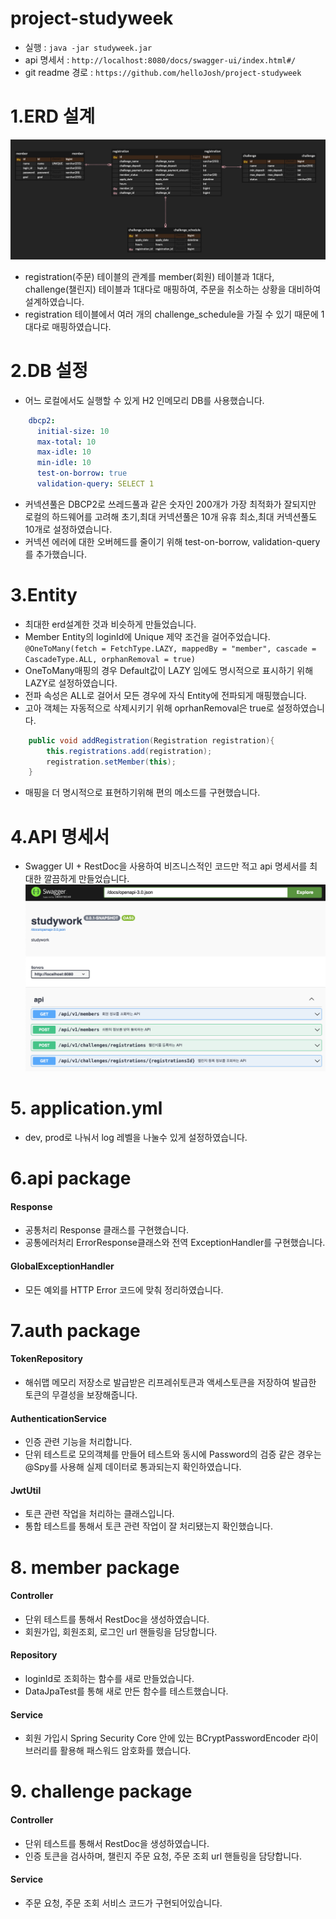 # project-studyweek
- 실행 : `java -jar studyweek.jar`
- api 명세서 : `http://localhost:8080/docs/swagger-ui/index.html#/`
- git readme 경로 : `https://github.com/helloJosh/project-studyweek`

# 1.ERD 설계
![erd.png](erd.png)
- registration(주문) 테이블의 관계를 member(회원) 테이블과 1대다, challenge(챌린지) 테이블과 1대다로 매핑하여, 주문을 취소하는 상황을 대비하여 설계하였습니다.
- registration 테이블에서 여러 개의 challenge_schedule을 가질 수 있기 때문에 1대다로 매핑하였습니다.

# 2.DB 설정
- 어느 로컬에서도 실행할 수 있게 H2 인메모리 DB를 사용했습니다.
```yaml
    dbcp2:
      initial-size: 10
      max-total: 10
      max-idle: 10
      min-idle: 10
      test-on-borrow: true
      validation-query: SELECT 1
```
- 커넥션풀은 DBCP2로 쓰레드풀과 같은 숫자인 200개가 가장 최적화가 잘되지만 로컬의 하드웨어를 고려해 초기,최대 커넥션풀은 10개 유휴 최소,최대 커넥션풀도 10개로 설정하였습니다.
- 커넥션 에러에 대한 오버헤드를 줄이기 위해 test-on-borrow, validation-query를 추가했습니다.


# 3.Entity
- 최대한 erd설계한 것과 비슷하게 만들었습니다.
- Member Entity의 loginId에 Unique 제약 조건을 걸어주었습니다. 
`@OneToMany(fetch = FetchType.LAZY, mappedBy = "member", cascade = CascadeType.ALL, orphanRemoval = true)`
- OneToMany매핑의 경우 Default값이 LAZY 임에도 명시적으로 표시하기 위해 LAZY로 설정하였습니다.
- 전파 속성은 ALL로 걸어서 모든 경우에 자식 Entity에 전파되게 매핑했습니다.
- 고아 객체는 자동적으로 삭제시키기 위해 oprhanRemoval은 true로 설정하였습니다.
```java
    public void addRegistration(Registration registration){
        this.registrations.add(registration);
        registration.setMember(this);
    }
```
- 매핑을 더 명시적으로 표현하기위해 편의 메소드를 구현했습니다.

# 4.API 명세서
- Swagger UI + RestDoc을 사용하여 비즈니스적인 코드만 적고 api 명세서를 최대한 깔끔하게 만들었습니다.
![api-spec.png](api-spec.png)

# 5. application.yml
- dev, prod로 나눠서 log 레벨을 나눌수 있게 설정하였습니다.

# 6.api package
#### Response
- 공통처리 Response 클래스를 구현했습니다.
- 공통에러처리 ErrorResponse클래스와 전역 ExceptionHandler를 구현했습니다.
#### GlobalExceptionHandler
- 모든 예외를 HTTP Error 코드에 맞춰 정리하였습니다.

# 7.auth package
#### TokenRepository
- 해쉬맵 메모리 저장소로 발급받은 리프레쉬토큰과 액세스토큰을 저장하여 발급한 토큰의 무결성을 보장해줍니다.

#### AuthenticationService
- 인증 관련 기능을 처리합니다.
- 단위 테스트로 모의객체를 만들어 테스트와 동시에 Password의 검증 같은 경우는 @Spy를 사용해 실제 데이터로 통과되는지 확인하였습니다.

#### JwtUtil
- 토큰 관련 작업을 처리하는 클래스입니다.
- 통합 테스트를 통해서 토큰 관련 작업이 잘 처리됐는지 확인했습니다.

# 8. member package
#### Controller
- 단위 테스트를 통해서 RestDoc을 생성하였습니다.
- 회원가입, 회원조회, 로그인 url 핸들링을 담당합니다.

#### Repository
- loginId로 조회하는 함수를 새로 만들었습니다.
- DataJpaTest를 통해 새로 만든 함수를 테스트했습니다.

#### Service
- 회원 가입시 Spring Security Core 안에 있는 BCryptPasswordEncoder 라이브러리를 활용해 패스워드 암호화를 했습니다.

# 9. challenge package
#### Controller
- 단위 테스트를 통해서 RestDoc을 생성하였습니다.
- 인증 토큰을 검사하며, 챌린지 주문 요청, 주문 조회 url 핸들링을 담당합니다.

#### Service
- 주문 요청, 주문 조회 서비스 코드가 구현되어있습니다.

